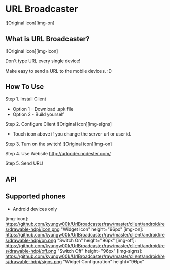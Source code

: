 
URL Broadcaster
=====
![Original icon][img-on]

What is URL Broadcaster?
----
![Original icon][img-icon]

Don't type URL every single device!

Make easy to send a URL to the mobile devices. :D

How To Use
----
Step 1. Install Client
* Option 1 - Download .apk file
* Option 2 - Build yourself

Step 2. Configure Client
![Original icon][img-signs]
* Touch icon above if you change the server url or user id.


Step 3. Turn on the switch!
![Original icon][img-on]

Step 4. Use Website
    http://urlcoder.nodester.com/

Step 5. Send URL!

API
-----

Supported phones
----
* Android devices only

[img-icon]: https://github.com/kyungw00k/UrlBroadcaster/raw/master/client/android/res/drawable-hdpi/icon.png "Widget Icon" height="96px"
[img-on]: https://github.com/kyungw00k/UrlBroadcaster/raw/master/client/android/res/drawable-hdpi/on.png "Switch On" height="96px"
[img-off]: https://github.com/kyungw00k/UrlBroadcaster/raw/master/client/android/res/drawable-hdpi/off.png "Switch Off" height="96px"
[img-signs]: https://github.com/kyungw00k/UrlBroadcaster/raw/master/client/android/res/drawable-hdpi/signs.png "Widget Configuration" height="96px"
